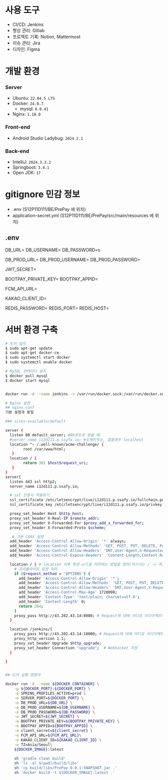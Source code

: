 # 사용 도구
- CI/CD: Jenkins
- 형상 관리: Gitlab
- 프로젝트 기록: Notion, Mattermost
- 이슈 관리: Jira
- 디자인: Figma

# 개발 환경

### Server
- Ubuntu: `22.04.5 LTS`
- Docker: `24.0.7`
  - mysql: `8.0.41`
- Nginx: `1.18.0`

### Front-end
- Android Studio Ladybug: `2024.2.1`

### Back-end
- IntelliJ: `2024.3.2.2`
- Springboot: `3.4.1`
- Open JDK: `17`

# gitignore 민감 정보
- .env (S12P11D111/BE/PrePay 에 위치)
- application-secret.yml (S12P11D111/BE/PrePay/src/main/resources 에 위치)

## .env

DB_URL=
DB_USERNAME=
DB_PASSWORD=s

DB_PROD_URL=
DB_PROD_USERNAME=
DB_PROD_PASSWORD=

JWT_SECRET=

BOOTPAY_PRIVATE_KEY=
BOOTPAY_APPID=

FCM_API_URL=

KAKAO_CLIENT_ID=

REDIS_PASSWORD=
REDIS_PORT=
REDIS_HOST=

# 서버 환경 구축
```bash
# 도커 설치
$ sudo apt-get update
$ sudo apt-get docker-ce
$ sudo systemctl start docker
$ sudo systemctl enable docker

# MySQL 컨테이너 설치
$ docker pull mysql 
$ docker start mysql


docker run -d --name jenkins -v /var/run/docker.sock:/var/run/docker.sock -v /usr/bin/docker:/usr/bin/docker -v jenkins-data:/var/jenkins_home -p 18080:8080  jenkins/jenkins:lts

# Nginx 설정
## nginx.conf
기본 설정과 동일

### sites-available/default

server {
  listen 80 default_server; #80포트로 받을 때
  #server_name i12d111.p.ssafy.io; #도메인주소, 없을경우 localhost
  location ^~ /.well-known/acme-challenge/ {
        root /var/www/html;
   }
  location / {
        return 301 $host$request_uri;
   }
}
server{
  listen 443 ssl http2;
  server_name i12d111.p.ssafy.io;

  # ssl 인증서 적용하기
  ssl_certificate /etc/letsencrypt/live/i12d111.p.ssafy.io/fullchain.pem;
  ssl_certificate_key /etc/letsencrypt/live/i12d111.p.ssafy.io/privkey.pem;

  proxy_set_header Host $http_host;
  proxy_set_header X-Real-IP $remote_addr;
  proxy_set_header X-Forwarded-For $proxy_add_x_forwarded_for;
  proxy_set_header X-Forwarded-Proto $scheme;

   # 기본 CORS 설정
  add_header 'Access-Control-Allow-Origin' '*' always;
  add_header 'Access-Control-Allow-Methods' 'GET, POST, PUT, DELETE, PATCH, OPTIONS' always;
  add_header 'Access-Control-Allow-Headers' 'DNT,User-Agent,X-Requested-With,If-Modified-Since,Cache-Control,Content-Type,Range,Authorization' always;
  add_header 'Access-Control-Expose-Headers' 'Content-Length,Content-Range' always;

  location / { # location 이후 특정 url을 처리하는 방법을 정의(여기서는 / -> 즉, 모든 request)
    # 프리플라이트 요청 처리
    if ($request_method = 'OPTIONS') {
      add_header 'Access-Control-Allow-Origin' '*';
      add_header 'Access-Control-Allow-Methods' 'GET, POST, PUT, DELETE, PATCH, OPTIONS';
      add_header 'Access-Control-Allow-Headers' 'DNT,User-Agent,X-Requested-With,If-Modified-Since,Cache-Control,Content-Type,Range,Authorization';
      add_header 'Access-Control-Max-Age' 1728000;
      add_header 'Content-Type' 'text/plain; charset=utf-8';
      add_header 'Content-Length' 0;
      return 204;
    }
    proxy_pass http://43.202.43.14:8080; # Request에 대해 어디로 리다이렉트하는지 작성. 8080 -> 자신의 springboot app이사용하는 포트
  }

  location /jenkins/{
    proxy_pass http://43.202.43.14:18080; # Request에 대해 어디로 리다이렉트하는지 작성. 8080 -> 자신의 springboot app이사용하는 포트
    proxy_http_version 1.1;
    proxy_set_header Upgrade $http_upgrade;
    proxy_set_header Connection "upgrade";  # WebSocket 지원
  }

}


## 도커 실행 명령어

docker run -d --name ${DOCKER_CONTAINER} \
    -p ${DOCKER_PORT}:${DOCKER_PORT} \
    -e SPRING_PROFILES_ACTIVE=prod \
    -e SERVER_PORT=${DOCKER_PORT} \
    -e DB_PROD_URL=${DB_URL} \
    -e DB_PROD_USERNAME=${DB_USERNAME} \
    -e DB_PROD_PASSWORD=${DB_PASSWORD} \
    -e JWT_SECRET=${JWT_SECRET} \
    -e BOOTPAY_PRIVATE_KEY=${BOOTPAY_PRIVATE_KEY} \
    -e BOOTPAY_APPID=${BOOTPAY_APPID} \
    -e client_secret=${client_secret} \
    -e FCM_API_URL=${FCM_API_URL}\
    -e KAKAO_CLIENT_ID=${KAKAO_CLIENT_ID} \
    -e TZ=Asia/Seoul\
    ${DOCKER_IMAGE}:latest
    
    sh 'gradle clean build'
    sh 'ls -al $(pwd)/build/libs'
    sh 'cp build/libs/PrePay-0.0.1-SNAPSHOT.jar .'
    sh 'docker build -t ${DOCKER_IMAGE}:latest .'

